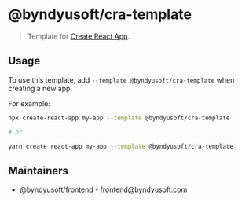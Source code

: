 # @byndyusoft/cra-template

> Template for [Create React App](https://github.com/facebook/create-react-app).

## Usage

To use this template, add `--template @byndyusoft/cra-template` when creating a new app.

For example:

```sh
npx create-react-app my-app --template @byndyusoft/cra-template

# or

yarn create react-app my-app --template @byndyusoft/cra-template
```

## Maintainers

- [@byndyusoft/frontend](https://github.com/orgs/Byndyusoft/teams/frontend) - [frontend@byndyusoft.com](mailto:frontend@byndyusoft.com)
